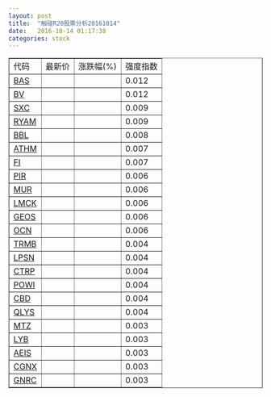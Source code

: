 ```yaml
---
layout: post
title:  "触碰R20股票分析20161014"
date:   2016-10-14 01:17:38
categories: stock
---
```

<script type="text/javascript">
var stockList = []
stockList.push('gb_bas');
stockList.push('gb_bv');
stockList.push('gb_sxc');
stockList.push('gb_ryam');
stockList.push('gb_bbl');
stockList.push('gb_athm');
stockList.push('gb_fi');
stockList.push('gb_pir');
stockList.push('gb_mur');
stockList.push('gb_lmck');
stockList.push('gb_geos');
stockList.push('gb_ocn');
stockList.push('gb_trmb');
stockList.push('gb_lpsn');
stockList.push('gb_ctrp');
stockList.push('gb_powi');
stockList.push('gb_cbd');
stockList.push('gb_qlys');
stockList.push('gb_mtz');
stockList.push('gb_lyb');
stockList.push('gb_aeis');
stockList.push('gb_cgnx');
stockList.push('gb_gnrc');
</script>

<table border="1">
 <tr>
 <td>代码</td>
  <td>最新价</td>
  <td>涨跌幅(%)</td>
 <td>强度指数</td>
</tr>
  <tr id="bas"><td><a href="http://stock.finance.sina.com.cn/usstock/quotes/BAS.html" target="_blank">BAS</a></td><td></td><td></td><td>0.012</td></tr>
  <tr id="bv"><td><a href="http://stock.finance.sina.com.cn/usstock/quotes/BV.html" target="_blank">BV</a></td><td></td><td></td><td>0.012</td></tr>
  <tr id="sxc"><td><a href="http://stock.finance.sina.com.cn/usstock/quotes/SXC.html" target="_blank">SXC</a></td><td></td><td></td><td>0.009</td></tr>
  <tr id="ryam"><td><a href="http://stock.finance.sina.com.cn/usstock/quotes/RYAM.html" target="_blank">RYAM</a></td><td></td><td></td><td>0.009</td></tr>
  <tr id="bbl"><td><a href="http://stock.finance.sina.com.cn/usstock/quotes/BBL.html" target="_blank">BBL</a></td><td></td><td></td><td>0.008</td></tr>
  <tr id="athm"><td><a href="http://stock.finance.sina.com.cn/usstock/quotes/ATHM.html" target="_blank">ATHM</a></td><td></td><td></td><td>0.007</td></tr>
  <tr id="fi"><td><a href="http://stock.finance.sina.com.cn/usstock/quotes/FI.html" target="_blank">FI</a></td><td></td><td></td><td>0.007</td></tr>
  <tr id="pir"><td><a href="http://stock.finance.sina.com.cn/usstock/quotes/PIR.html" target="_blank">PIR</a></td><td></td><td></td><td>0.006</td></tr>
  <tr id="mur"><td><a href="http://stock.finance.sina.com.cn/usstock/quotes/MUR.html" target="_blank">MUR</a></td><td></td><td></td><td>0.006</td></tr>
  <tr id="lmck"><td><a href="http://stock.finance.sina.com.cn/usstock/quotes/LMCK.html" target="_blank">LMCK</a></td><td></td><td></td><td>0.006</td></tr>
  <tr id="geos"><td><a href="http://stock.finance.sina.com.cn/usstock/quotes/GEOS.html" target="_blank">GEOS</a></td><td></td><td></td><td>0.006</td></tr>
  <tr id="ocn"><td><a href="http://stock.finance.sina.com.cn/usstock/quotes/OCN.html" target="_blank">OCN</a></td><td></td><td></td><td>0.006</td></tr>
  <tr id="trmb"><td><a href="http://stock.finance.sina.com.cn/usstock/quotes/TRMB.html" target="_blank">TRMB</a></td><td></td><td></td><td>0.004</td></tr>
  <tr id="lpsn"><td><a href="http://stock.finance.sina.com.cn/usstock/quotes/LPSN.html" target="_blank">LPSN</a></td><td></td><td></td><td>0.004</td></tr>
  <tr id="ctrp"><td><a href="http://stock.finance.sina.com.cn/usstock/quotes/CTRP.html" target="_blank">CTRP</a></td><td></td><td></td><td>0.004</td></tr>
  <tr id="powi"><td><a href="http://stock.finance.sina.com.cn/usstock/quotes/POWI.html" target="_blank">POWI</a></td><td></td><td></td><td>0.004</td></tr>
  <tr id="cbd"><td><a href="http://stock.finance.sina.com.cn/usstock/quotes/CBD.html" target="_blank">CBD</a></td><td></td><td></td><td>0.004</td></tr>
  <tr id="qlys"><td><a href="http://stock.finance.sina.com.cn/usstock/quotes/QLYS.html" target="_blank">QLYS</a></td><td></td><td></td><td>0.004</td></tr>
  <tr id="mtz"><td><a href="http://stock.finance.sina.com.cn/usstock/quotes/MTZ.html" target="_blank">MTZ</a></td><td></td><td></td><td>0.003</td></tr>
  <tr id="lyb"><td><a href="http://stock.finance.sina.com.cn/usstock/quotes/LYB.html" target="_blank">LYB</a></td><td></td><td></td><td>0.003</td></tr>
  <tr id="aeis"><td><a href="http://stock.finance.sina.com.cn/usstock/quotes/AEIS.html" target="_blank">AEIS</a></td><td></td><td></td><td>0.003</td></tr>
  <tr id="cgnx"><td><a href="http://stock.finance.sina.com.cn/usstock/quotes/CGNX.html" target="_blank">CGNX</a></td><td></td><td></td><td>0.003</td></tr>
  <tr id="gnrc"><td><a href="http://stock.finance.sina.com.cn/usstock/quotes/GNRC.html" target="_blank">GNRC</a></td><td></td><td></td><td>0.003</td></tr>
</table>
